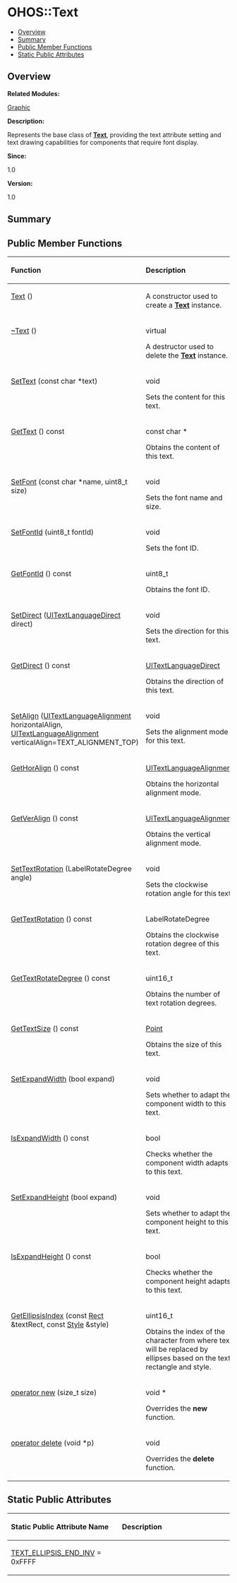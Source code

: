# OHOS::Text<a name="EN-US_TOPIC_0000001055678112"></a>

-   [Overview](#section287293264165633)
-   [Summary](#section1477764112165633)
-   [Public Member Functions](#pub-methods)
-   [Static Public Attributes](#pub-static-attribs)

## **Overview**<a name="section287293264165633"></a>

**Related Modules:**

[Graphic](graphic.md)

**Description:**

Represents the base class of  **[Text](ohos-text.md)**, providing the text attribute setting and text drawing capabilities for components that require font display. 

**Since:**

1.0

**Version:**

1.0

## **Summary**<a name="section1477764112165633"></a>

## Public Member Functions<a name="pub-methods"></a>

<a name="table1181582692165633"></a>
<table><thead align="left"><tr id="row2012921755165633"><th class="cellrowborder" valign="top" width="50%" id="mcps1.1.3.1.1"><p id="p189282387165633"><a name="p189282387165633"></a><a name="p189282387165633"></a>Function</p>
</th>
<th class="cellrowborder" valign="top" width="50%" id="mcps1.1.3.1.2"><p id="p905375154165633"><a name="p905375154165633"></a><a name="p905375154165633"></a>Description</p>
</th>
</tr>
</thead>
<tbody><tr id="row2130262248165633"><td class="cellrowborder" valign="top" width="50%" headers="mcps1.1.3.1.1 "><p id="p898649762165633"><a name="p898649762165633"></a><a name="p898649762165633"></a><a href="graphic.md#ga7ea8e1b0f5e199317c3134b575431ce6">Text</a> ()</p>
</td>
<td class="cellrowborder" valign="top" width="50%" headers="mcps1.1.3.1.2 "><p id="p654298672165633"><a name="p654298672165633"></a><a name="p654298672165633"></a> </p>
<p id="p1944335414165633"><a name="p1944335414165633"></a><a name="p1944335414165633"></a>A constructor used to create a <strong id="b1714496153165633"><a name="b1714496153165633"></a><a name="b1714496153165633"></a><a href="ohos-text.md">Text</a></strong> instance. </p>
</td>
</tr>
<tr id="row834925338165633"><td class="cellrowborder" valign="top" width="50%" headers="mcps1.1.3.1.1 "><p id="p1564013751165633"><a name="p1564013751165633"></a><a name="p1564013751165633"></a><a href="graphic.md#gae15585b395b286ee404a57a61baa81f1">~Text</a> ()</p>
</td>
<td class="cellrowborder" valign="top" width="50%" headers="mcps1.1.3.1.2 "><p id="p807359014165633"><a name="p807359014165633"></a><a name="p807359014165633"></a>virtual </p>
<p id="p784109995165633"><a name="p784109995165633"></a><a name="p784109995165633"></a>A destructor used to delete the <strong id="b1213956191165633"><a name="b1213956191165633"></a><a name="b1213956191165633"></a><a href="ohos-text.md">Text</a></strong> instance. </p>
</td>
</tr>
<tr id="row402857692165633"><td class="cellrowborder" valign="top" width="50%" headers="mcps1.1.3.1.1 "><p id="p227627241165633"><a name="p227627241165633"></a><a name="p227627241165633"></a><a href="graphic.md#gaf4c592a07fe20af21e0ddae2d8203d96">SetText</a> (const char *text)</p>
</td>
<td class="cellrowborder" valign="top" width="50%" headers="mcps1.1.3.1.2 "><p id="p573368035165633"><a name="p573368035165633"></a><a name="p573368035165633"></a>void </p>
<p id="p1032867720165633"><a name="p1032867720165633"></a><a name="p1032867720165633"></a>Sets the content for this text. </p>
</td>
</tr>
<tr id="row982487907165633"><td class="cellrowborder" valign="top" width="50%" headers="mcps1.1.3.1.1 "><p id="p1339087735165633"><a name="p1339087735165633"></a><a name="p1339087735165633"></a><a href="graphic.md#gafcc64349913763e8d7feaf7bd9cbd639">GetText</a> () const</p>
</td>
<td class="cellrowborder" valign="top" width="50%" headers="mcps1.1.3.1.2 "><p id="p705228622165633"><a name="p705228622165633"></a><a name="p705228622165633"></a>const char * </p>
<p id="p792697927165633"><a name="p792697927165633"></a><a name="p792697927165633"></a>Obtains the content of this text. </p>
</td>
</tr>
<tr id="row946048689165633"><td class="cellrowborder" valign="top" width="50%" headers="mcps1.1.3.1.1 "><p id="p1625292339165633"><a name="p1625292339165633"></a><a name="p1625292339165633"></a><a href="graphic.md#ga1c1a26e57098662f787a1bb44bb9da8c">SetFont</a> (const char *name, uint8_t size)</p>
</td>
<td class="cellrowborder" valign="top" width="50%" headers="mcps1.1.3.1.2 "><p id="p1516746392165633"><a name="p1516746392165633"></a><a name="p1516746392165633"></a>void </p>
<p id="p2034133132165633"><a name="p2034133132165633"></a><a name="p2034133132165633"></a>Sets the font name and size. </p>
</td>
</tr>
<tr id="row351397052165633"><td class="cellrowborder" valign="top" width="50%" headers="mcps1.1.3.1.1 "><p id="p216260506165633"><a name="p216260506165633"></a><a name="p216260506165633"></a><a href="graphic.md#gac27135182c89eabec65e22df079dc413">SetFontId</a> (uint8_t fontId)</p>
</td>
<td class="cellrowborder" valign="top" width="50%" headers="mcps1.1.3.1.2 "><p id="p623579889165633"><a name="p623579889165633"></a><a name="p623579889165633"></a>void </p>
<p id="p263047102165633"><a name="p263047102165633"></a><a name="p263047102165633"></a>Sets the font ID. </p>
</td>
</tr>
<tr id="row633299936165633"><td class="cellrowborder" valign="top" width="50%" headers="mcps1.1.3.1.1 "><p id="p580416942165633"><a name="p580416942165633"></a><a name="p580416942165633"></a><a href="graphic.md#ga32ba629806e9d8553bbcd441b4e66d55">GetFontId</a> () const</p>
</td>
<td class="cellrowborder" valign="top" width="50%" headers="mcps1.1.3.1.2 "><p id="p1987603744165633"><a name="p1987603744165633"></a><a name="p1987603744165633"></a>uint8_t </p>
<p id="p1252945984165633"><a name="p1252945984165633"></a><a name="p1252945984165633"></a>Obtains the font ID. </p>
</td>
</tr>
<tr id="row1736979044165633"><td class="cellrowborder" valign="top" width="50%" headers="mcps1.1.3.1.1 "><p id="p2054091703165633"><a name="p2054091703165633"></a><a name="p2054091703165633"></a><a href="graphic.md#ga96801aa6350a8533496b0718d67f0b9c">SetDirect</a> (<a href="graphic.md#ga0c108f97781843f67c101b47b6c00cf0">UITextLanguageDirect</a> direct)</p>
</td>
<td class="cellrowborder" valign="top" width="50%" headers="mcps1.1.3.1.2 "><p id="p1225371140165633"><a name="p1225371140165633"></a><a name="p1225371140165633"></a>void </p>
<p id="p338431257165633"><a name="p338431257165633"></a><a name="p338431257165633"></a>Sets the direction for this text. </p>
</td>
</tr>
<tr id="row1809650745165633"><td class="cellrowborder" valign="top" width="50%" headers="mcps1.1.3.1.1 "><p id="p182268786165633"><a name="p182268786165633"></a><a name="p182268786165633"></a><a href="graphic.md#gacd469d16b0f3a8e7406d736f5e857996">GetDirect</a> () const</p>
</td>
<td class="cellrowborder" valign="top" width="50%" headers="mcps1.1.3.1.2 "><p id="p1243707535165633"><a name="p1243707535165633"></a><a name="p1243707535165633"></a><a href="graphic.md#ga0c108f97781843f67c101b47b6c00cf0">UITextLanguageDirect</a> </p>
<p id="p1658702644165633"><a name="p1658702644165633"></a><a name="p1658702644165633"></a>Obtains the direction of this text. </p>
</td>
</tr>
<tr id="row341994769165633"><td class="cellrowborder" valign="top" width="50%" headers="mcps1.1.3.1.1 "><p id="p1915730520165633"><a name="p1915730520165633"></a><a name="p1915730520165633"></a><a href="graphic.md#gad4721f5014971f6017aaaa5cc0af6845">SetAlign</a> (<a href="graphic.md#ga3f99b58f731a37cacde72d5e0c934593">UITextLanguageAlignment</a> horizontalAlign, <a href="graphic.md#ga3f99b58f731a37cacde72d5e0c934593">UITextLanguageAlignment</a> verticalAlign=TEXT_ALIGNMENT_TOP)</p>
</td>
<td class="cellrowborder" valign="top" width="50%" headers="mcps1.1.3.1.2 "><p id="p594617937165633"><a name="p594617937165633"></a><a name="p594617937165633"></a>void </p>
<p id="p68744692165633"><a name="p68744692165633"></a><a name="p68744692165633"></a>Sets the alignment mode for this text. </p>
</td>
</tr>
<tr id="row55114541165633"><td class="cellrowborder" valign="top" width="50%" headers="mcps1.1.3.1.1 "><p id="p888015188165633"><a name="p888015188165633"></a><a name="p888015188165633"></a><a href="graphic.md#ga3c17868fb06a77f43587c67de4ca5ab6">GetHorAlign</a> () const</p>
</td>
<td class="cellrowborder" valign="top" width="50%" headers="mcps1.1.3.1.2 "><p id="p682289636165633"><a name="p682289636165633"></a><a name="p682289636165633"></a><a href="graphic.md#ga3f99b58f731a37cacde72d5e0c934593">UITextLanguageAlignment</a> </p>
<p id="p1657776201165633"><a name="p1657776201165633"></a><a name="p1657776201165633"></a>Obtains the horizontal alignment mode. </p>
</td>
</tr>
<tr id="row1599267286165633"><td class="cellrowborder" valign="top" width="50%" headers="mcps1.1.3.1.1 "><p id="p1905952365165633"><a name="p1905952365165633"></a><a name="p1905952365165633"></a><a href="graphic.md#gac312f642e12cfad8d974f8159984864e">GetVerAlign</a> () const</p>
</td>
<td class="cellrowborder" valign="top" width="50%" headers="mcps1.1.3.1.2 "><p id="p1680202971165633"><a name="p1680202971165633"></a><a name="p1680202971165633"></a><a href="graphic.md#ga3f99b58f731a37cacde72d5e0c934593">UITextLanguageAlignment</a> </p>
<p id="p342012524165633"><a name="p342012524165633"></a><a name="p342012524165633"></a>Obtains the vertical alignment mode. </p>
</td>
</tr>
<tr id="row1088464854165633"><td class="cellrowborder" valign="top" width="50%" headers="mcps1.1.3.1.1 "><p id="p1150096059165633"><a name="p1150096059165633"></a><a name="p1150096059165633"></a><a href="graphic.md#ga2ec83b586a0a7ebe402bb70a31be2ca6">SetTextRotation</a> (LabelRotateDegree angle)</p>
</td>
<td class="cellrowborder" valign="top" width="50%" headers="mcps1.1.3.1.2 "><p id="p1944511508165633"><a name="p1944511508165633"></a><a name="p1944511508165633"></a>void </p>
<p id="p1032713718165633"><a name="p1032713718165633"></a><a name="p1032713718165633"></a>Sets the clockwise rotation angle for this text. </p>
</td>
</tr>
<tr id="row652051122165633"><td class="cellrowborder" valign="top" width="50%" headers="mcps1.1.3.1.1 "><p id="p1929110061165633"><a name="p1929110061165633"></a><a name="p1929110061165633"></a><a href="graphic.md#ga2dcc364f56ffa8bada573c7f96c92b0e">GetTextRotation</a> () const</p>
</td>
<td class="cellrowborder" valign="top" width="50%" headers="mcps1.1.3.1.2 "><p id="p1201565555165633"><a name="p1201565555165633"></a><a name="p1201565555165633"></a>LabelRotateDegree </p>
<p id="p1687379663165633"><a name="p1687379663165633"></a><a name="p1687379663165633"></a>Obtains the clockwise rotation degree of this text. </p>
</td>
</tr>
<tr id="row232624534165633"><td class="cellrowborder" valign="top" width="50%" headers="mcps1.1.3.1.1 "><p id="p1867399125165633"><a name="p1867399125165633"></a><a name="p1867399125165633"></a><a href="graphic.md#gae36f3e226f23d8d7dff174054f60a741">GetTextRotateDegree</a> () const</p>
</td>
<td class="cellrowborder" valign="top" width="50%" headers="mcps1.1.3.1.2 "><p id="p895424853165633"><a name="p895424853165633"></a><a name="p895424853165633"></a>uint16_t </p>
<p id="p1946723013165633"><a name="p1946723013165633"></a><a name="p1946723013165633"></a>Obtains the number of text rotation degrees. </p>
</td>
</tr>
<tr id="row932198189165633"><td class="cellrowborder" valign="top" width="50%" headers="mcps1.1.3.1.1 "><p id="p1092458929165633"><a name="p1092458929165633"></a><a name="p1092458929165633"></a><a href="graphic.md#ga7e3e2deccb36992428d7984681329f09">GetTextSize</a> () const</p>
</td>
<td class="cellrowborder" valign="top" width="50%" headers="mcps1.1.3.1.2 "><p id="p645998932165633"><a name="p645998932165633"></a><a name="p645998932165633"></a><a href="ohos-point.md">Point</a> </p>
<p id="p566515519165633"><a name="p566515519165633"></a><a name="p566515519165633"></a>Obtains the size of this text. </p>
</td>
</tr>
<tr id="row1819373501165633"><td class="cellrowborder" valign="top" width="50%" headers="mcps1.1.3.1.1 "><p id="p1627429230165633"><a name="p1627429230165633"></a><a name="p1627429230165633"></a><a href="graphic.md#ga7aa8b64ece3c4b3bf592dc88fc7c11d2">SetExpandWidth</a> (bool expand)</p>
</td>
<td class="cellrowborder" valign="top" width="50%" headers="mcps1.1.3.1.2 "><p id="p1687676546165633"><a name="p1687676546165633"></a><a name="p1687676546165633"></a>void </p>
<p id="p1827816160165633"><a name="p1827816160165633"></a><a name="p1827816160165633"></a>Sets whether to adapt the component width to this text. </p>
</td>
</tr>
<tr id="row1549808378165633"><td class="cellrowborder" valign="top" width="50%" headers="mcps1.1.3.1.1 "><p id="p1789544778165633"><a name="p1789544778165633"></a><a name="p1789544778165633"></a><a href="graphic.md#gaab55ac2d3f8e45b4bfb5fd5ae07d1edd">IsExpandWidth</a> () const</p>
</td>
<td class="cellrowborder" valign="top" width="50%" headers="mcps1.1.3.1.2 "><p id="p356080775165633"><a name="p356080775165633"></a><a name="p356080775165633"></a>bool </p>
<p id="p1084599348165633"><a name="p1084599348165633"></a><a name="p1084599348165633"></a>Checks whether the component width adapts to this text. </p>
</td>
</tr>
<tr id="row2102456337165633"><td class="cellrowborder" valign="top" width="50%" headers="mcps1.1.3.1.1 "><p id="p1984471995165633"><a name="p1984471995165633"></a><a name="p1984471995165633"></a><a href="graphic.md#gac08f297a1593424d754450c75bc47045">SetExpandHeight</a> (bool expand)</p>
</td>
<td class="cellrowborder" valign="top" width="50%" headers="mcps1.1.3.1.2 "><p id="p1635658824165633"><a name="p1635658824165633"></a><a name="p1635658824165633"></a>void </p>
<p id="p1080179379165633"><a name="p1080179379165633"></a><a name="p1080179379165633"></a>Sets whether to adapt the component height to this text. </p>
</td>
</tr>
<tr id="row571448025165633"><td class="cellrowborder" valign="top" width="50%" headers="mcps1.1.3.1.1 "><p id="p711006266165633"><a name="p711006266165633"></a><a name="p711006266165633"></a><a href="graphic.md#ga09475a9cd4e86b19d4c3d4206ea5ffc6">IsExpandHeight</a> () const</p>
</td>
<td class="cellrowborder" valign="top" width="50%" headers="mcps1.1.3.1.2 "><p id="p1819873151165633"><a name="p1819873151165633"></a><a name="p1819873151165633"></a>bool </p>
<p id="p494608104165633"><a name="p494608104165633"></a><a name="p494608104165633"></a>Checks whether the component height adapts to this text. </p>
</td>
</tr>
<tr id="row1326402185165633"><td class="cellrowborder" valign="top" width="50%" headers="mcps1.1.3.1.1 "><p id="p1867643070165633"><a name="p1867643070165633"></a><a name="p1867643070165633"></a><a href="graphic.md#ga302dc8ff172b67c104363710f4b53cb0">GetEllipsisIndex</a> (const <a href="ohos-rect.md">Rect</a> &amp;textRect, const <a href="ohos-style.md">Style</a> &amp;style)</p>
</td>
<td class="cellrowborder" valign="top" width="50%" headers="mcps1.1.3.1.2 "><p id="p1215977900165633"><a name="p1215977900165633"></a><a name="p1215977900165633"></a>uint16_t </p>
<p id="p377473637165633"><a name="p377473637165633"></a><a name="p377473637165633"></a>Obtains the index of the character from where text will be replaced by ellipses based on the text rectangle and style. </p>
</td>
</tr>
<tr id="row1312798439165633"><td class="cellrowborder" valign="top" width="50%" headers="mcps1.1.3.1.1 "><p id="p216907866165633"><a name="p216907866165633"></a><a name="p216907866165633"></a><a href="graphic.md#ga4854963aa969ee20a6cd174a70f5cd23">operator new</a> (size_t size)</p>
</td>
<td class="cellrowborder" valign="top" width="50%" headers="mcps1.1.3.1.2 "><p id="p380845889165633"><a name="p380845889165633"></a><a name="p380845889165633"></a>void * </p>
<p id="p84227341165633"><a name="p84227341165633"></a><a name="p84227341165633"></a>Overrides the <strong id="b1565272995165633"><a name="b1565272995165633"></a><a name="b1565272995165633"></a>new</strong> function. </p>
</td>
</tr>
<tr id="row410240502165633"><td class="cellrowborder" valign="top" width="50%" headers="mcps1.1.3.1.1 "><p id="p889584639165633"><a name="p889584639165633"></a><a name="p889584639165633"></a><a href="graphic.md#gadf1997a0f56ac2b220e7f0f8e8e0a6ef">operator delete</a> (void *p)</p>
</td>
<td class="cellrowborder" valign="top" width="50%" headers="mcps1.1.3.1.2 "><p id="p450455343165633"><a name="p450455343165633"></a><a name="p450455343165633"></a>void </p>
<p id="p991539012165633"><a name="p991539012165633"></a><a name="p991539012165633"></a>Overrides the <strong id="b1380469622165633"><a name="b1380469622165633"></a><a name="b1380469622165633"></a>delete</strong> function. </p>
</td>
</tr>
</tbody>
</table>

## Static Public Attributes<a name="pub-static-attribs"></a>

<a name="table1958888601165633"></a>
<table><thead align="left"><tr id="row337961446165633"><th class="cellrowborder" valign="top" width="50%" id="mcps1.1.3.1.1"><p id="p636306486165633"><a name="p636306486165633"></a><a name="p636306486165633"></a>Static Public Attribute Name</p>
</th>
<th class="cellrowborder" valign="top" width="50%" id="mcps1.1.3.1.2"><p id="p2055534881165633"><a name="p2055534881165633"></a><a name="p2055534881165633"></a>Description</p>
</th>
</tr>
</thead>
<tbody><tr id="row1094300976165633"><td class="cellrowborder" valign="top" width="50%" headers="mcps1.1.3.1.1 "><p id="p399550119165633"><a name="p399550119165633"></a><a name="p399550119165633"></a><a href="graphic.md#gaeacbcd7308bba53ba1154424143cd349">TEXT_ELLIPSIS_END_INV</a> = 0xFFFF</p>
</td>
<td class="cellrowborder" valign="top" width="50%" headers="mcps1.1.3.1.2 ">&nbsp;</td>
</tr>
</tbody>
</table>

